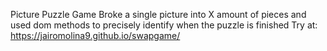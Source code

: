 Picture Puzzle Game
Broke a single picture into X amount of pieces and used dom methods to precisely identify when the puzzle is finished
Try at: https://jairomolina9.github.io/swapgame/
